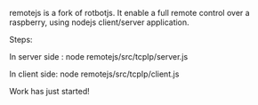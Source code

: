 remotejs is a fork of rotbotjs. It enable a full remote control over a raspberry, using nodejs client/server application.

Steps:

In server side :
node remotejs/src/tcpIp/server.js

In client side:
node remotejs/src/tcpIp/client.js


Work has just started!
